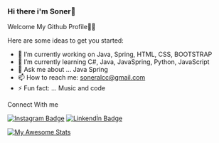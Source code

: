 ### Hi there i'm Soner👋
Welcome My Github Profile👋👋

Here are some ideas to get you started:

- 🔭 I’m currently working on Java, Spring, HTML, CSS, BOOTSTRAP
- 🌱 I’m currently learning C#, Java, JavaSpring, Python, JavaScript
- 💬 Ask me about ... Java Spring
- 📫 How to reach me: soneralcc@gmail.com
- ⚡ Fun fact: ... Music and code

 
 Connect With me
 
 
[![Instagram Badge](https://img.shields.io/badge/-Instagram-C13584?style=flat-quare&labelColor=C13584&logo=instagram&logoColor=white&link=link)](https://www.instagram.com/soneralcii/) 
[![Linkendİn Badge](https://img.shields.io/badge/LinkedIn-0077B5?style=for-the-badge&logo=linkedin&logoColor=white)](https://www.linkedin.com/in/soner-alc%C4%B1-b5494b183/)

[![My Awesome Stats](https://awesome-github-stats.azurewebsites.net/user-stats/SonerA1?cardType=github&theme=dark&showIcons=false)](https://git.io/awesome-stats-card)




